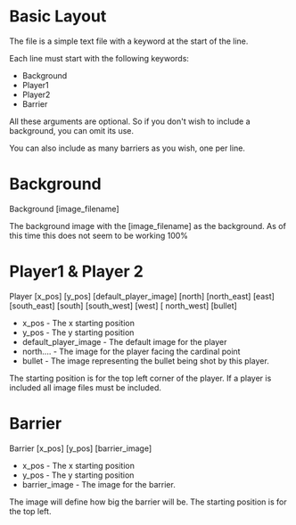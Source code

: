 Basic Layout
============

The file is a simple text file with a keyword at the start of the line.

Each line must start with the following keywords:

* Background 
* Player1
* Player2
* Barrier


All these arguments are optional. So if you don't wish to include a background,
you can omit its use.

You can also include as many barriers as you wish, one per line.


Background
==========
Background [image_filename]

The background image with the [image_filename] as the background. As of this time
this does not seem to be working 100%

Player1 & Player 2
==================
Player [x_pos] [y_pos] [default_player_image] [north] [north_east] [east] [south_east] [south] [south_west] [west] [ north_west] [bullet]

* x_pos - The x starting position
* y_pos - The y starting position
* default_player_image - The default image for the player
* north.... - The image for the player facing the cardinal point
* bullet - The image representing the bullet being shot by this player.

The starting position is for the top left corner of the player.
If a player is included all image files must be included.

Barrier
=======
Barrier [x_pos] [y_pos] [barrier_image]

* x_pos - The x starting position
* y_pos - The y starting position
* barrier_image - The image for the barrier.

The image will define how big the barrier will be. The starting position is
for the top left.
